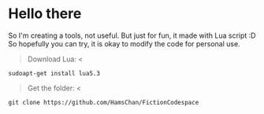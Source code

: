 # Hello there
So I'm creating a tools, not useful. But just for fun, it made with Lua script :D
So hopefully you can try, it is okay to modify the code for personal use.
> Download Lua: <
```
sudoapt-get install lua5.3
```

> Get the folder: <
```
git clone https://github.com/HamsChan/FictionCodespace
```
